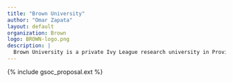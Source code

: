 ```yaml
---
title: "Brown University"
author: "Omar Zapata"
layout: default
organization: Brown
logo: BROWN-logo.png
description: |
  Brown University is a private Ivy League research university in Providence, Rhode Island, founded in 1764.
---
```


{% include gsoc_proposal.ext %}
